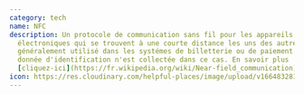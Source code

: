 ```yaml
---
category: tech
name: NFC
description: Un protocole de communication sans fil pour les appareils
  électroniques qui se trouvent à une courte distance les uns des autres,
  généralement utilisé dans les systémes de billetterie ou de paiement. Aucune
  donnée d'identification n'est collectée dans ce cas. En savoir plus
  [cliquez-ici](https://fr.wikipedia.org/wiki/Near-field_communication)
icon: https://res.cloudinary.com/helpful-places/image/upload/v1664832813/dtpr-icons/tech/wave_bmvtme.svg
---
```


